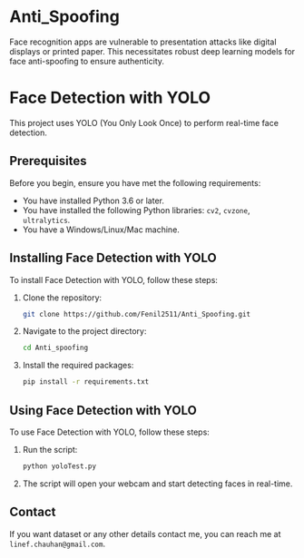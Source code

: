 # Anti_Spoofing
Face recognition apps are vulnerable to presentation attacks like digital displays or printed paper. This necessitates robust deep learning models for face anti-spoofing to ensure authenticity.

# Face Detection with YOLO

This project uses YOLO (You Only Look Once) to perform real-time face detection.

## Prerequisites

Before you begin, ensure you have met the following requirements:

- You have installed Python 3.6 or later.
- You have installed the following Python libraries: `cv2`, `cvzone`, `ultralytics`.
- You have a Windows/Linux/Mac machine.

## Installing Face Detection with YOLO

To install Face Detection with YOLO, follow these steps:

1. Clone the repository:
    ```bash
    git clone https://github.com/Fenil2511/Anti_Spoofing.git
    ```
2. Navigate to the project directory:
    ```bash
    cd Anti_spoofing
    ```
3. Install the required packages:
    ```bash
    pip install -r requirements.txt
    ```

## Using Face Detection with YOLO

To use Face Detection with YOLO, follow these steps:

1. Run the script:
    ```bash
    python yoloTest.py
    ```
2. The script will open your webcam and start detecting faces in real-time.

## Contact

If you want dataset or any other details contact me, you can reach me at `linef.chauhan@gmail.com`.


